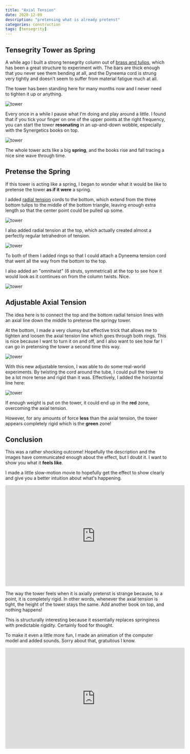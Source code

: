```yaml
---
title: "Axial Tension"
date: 2020-12-09
description: "pretensing what is already pretenst"
categories: construction
tags: [tensegrity]
---
```


## Tensegrity Tower as Spring

A while ago I built a strong tensegrity column out of [brass and tulips](/construction/2020/10/12/brass-and-tulips), which has been a great structure to experiment with. The bars are thick enough that you never see them bending at all, and the Dyneema cord is strung very tightly and doesn't seem to suffer from material fatigue much at all.

The tower has been standing here for many months now and I never need to tighten it up or anything.

![tower](/images/2020-09/brass-j1.jpg)

Every once in a while I pause what I'm doing and play around a little. I found that if you tick your finger on one of the upper points at the right frequency, you can start the tower **resonating** in an up-and-down wobble, especially with the Synergetics books on top.

![tower](/images/2020-12/sinewave.jpg)

The whole tower acts like a big **spring**, and the books rise and fall tracing a nice sine wave through time.

## Pretense the Spring

If this tower is acting like a spring, I began to wonder what it would be like to pretense the tower **as if it were** a spring.

I added [radial tension](https://pretenst.com/construction/2020/07/06/radial-tension) cords to the bottom, which extend from the three bottom tulips to the middle of the bottom triangle, leaving enough extra length so that the center point could be pulled up some.

![tower](/images/2020-12/bottom-radial.jpg)

I also added radial tension at the top, which actually created almost a perfectly regular tetrahedron of tension.

![tower](/images/2020-12/top-radial.jpg)

To both of them I added rings so that I could attach a Dyneema tension cord that went all the way from the bottom to the top.

I also added an "omnitwist" (6 struts, symmetrical) at the top to see how it would look as it continues on from the column twists.  Nice.

![tower](/images/2020-12/tower.jpg)

## Adjustable Axial Tension

The idea here is to connect the top and the bottom radial tension lines with an axial line down the middle to pretense the springy tower.

At the bottom, I made a very clumsy but effective trick that allows me to tighten and loosen the axial tension line which goes through both rings. This is nice because I want to turn it on and off, and I also want to see how far I can go in pretensing the tower a second time this way.

![tower](/images/2020-12/tightener.jpg)

With this new adjustable tension, I was able to do some real-world experiments. By twisting the cord around the tube, I could pull the tower to be a lot more tense and rigid than it was.  Effectively, I added the horizontal line here:

![tower](/images/2020-12/sinewave-cut.jpg)

If enough weight is put on the tower, it could end up in the **red** zone, overcoming the axial tension.

However, for any amounts of force **less** than the axial tension, the tower appears completely rigid which is the **green** zone!

## Conclusion

This was a rather shocking outcome! Hopefully the description and the images have communicated enough about the effect, but I doubt it. I want to show you what it **feels like**.

I made a little slow-motion movie to hopefully get the effect to show clearly and give you a better intuition about what's happening.

<iframe width="560" height="315" src="https://www.youtube.com/embed/yN0d060oGnw" frameborder="0" allow="accelerometer; autoplay; clipboard-write; encrypted-media; gyroscope; picture-in-picture" allowfullscreen></iframe>

The way the tower feels when it is axially pretenst is strange because, to a point, it is completely rigid. In other words, whenever the axial tension is tight, the height of the tower stays the same. Add another book on top, and nothing happens!

This is structurally interesting because it essentially replaces springiness with predictable rigidity. Certainly food for thought.

To make it even a little more fun, I made an animation of the computer model and added sounds. Sorry about that, gratuitous I know.

<iframe width="560" height="315" src="https://www.youtube.com/embed/zNg1LCIltXk" frameborder="0" allow="accelerometer; autoplay; clipboard-write; encrypted-media; gyroscope; picture-in-picture" allowfullscreen></iframe>